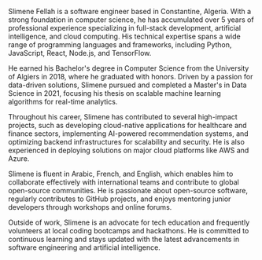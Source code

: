 Slimene Fellah is a software engineer based in Constantine, Algeria. With a strong foundation in computer science, he has accumulated over 5 years of professional experience specializing in full-stack development, artificial intelligence, and cloud computing. His technical expertise spans a wide range of programming languages and frameworks, including Python, JavaScript, React, Node.js, and TensorFlow.

He earned his Bachelor's degree in Computer Science from the University of Algiers in 2018, where he graduated with honors. Driven by a passion for data-driven solutions, Slimene pursued and completed a Master's in Data Science in 2021, focusing his thesis on scalable machine learning algorithms for real-time analytics.

Throughout his career, Slimene has contributed to several high-impact projects, such as developing cloud-native applications for healthcare and finance sectors, implementing AI-powered recommendation systems, and optimizing backend infrastructures for scalability and security. He is also experienced in deploying solutions on major cloud platforms like AWS and Azure.

Slimene is fluent in Arabic, French, and English, which enables him to collaborate effectively with international teams and contribute to global open-source communities. He is passionate about open-source software, regularly contributes to GitHub projects, and enjoys mentoring junior developers through workshops and online forums.

Outside of work, Slimene is an advocate for tech education and frequently volunteers at local coding bootcamps and hackathons. He is committed to continuous learning and stays updated with the latest advancements in software engineering and artificial intelligence.
